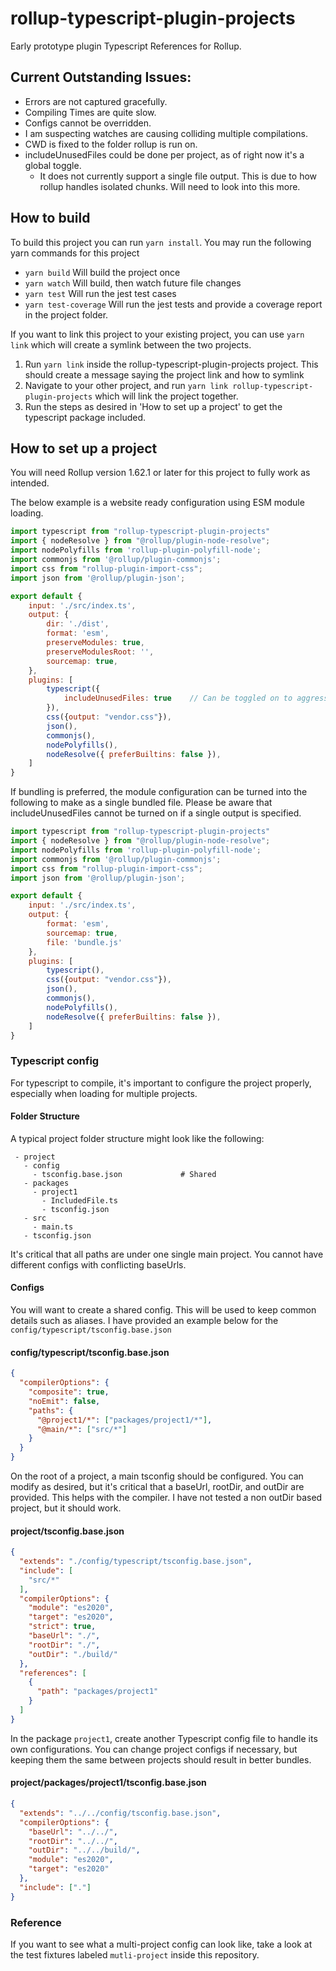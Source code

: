 # rollup-typescript-plugin-projects
Early prototype plugin Typescript References for Rollup.

## Current Outstanding Issues:
- Errors are not captured gracefully.
- Compiling Times are quite slow.
- Configs cannot be overridden.
- I am suspecting watches are causing colliding multiple compilations.
- CWD is fixed to the folder rollup is run on.
- includeUnusedFiles could be done per project, as of right now it's a global toggle.
  - It does not currently support a single file output. This is due to how rollup handles isolated chunks. Will need to look into this more.

## How to build
To build this project you can run `yarn install`. You may run the following yarn commands for this project
- `yarn build` Will build the project once
- `yarn watch` Will build, then watch future file changes
- `yarn test`  Will run the jest test cases
- `yarn test-coverage` Will run the jest tests and provide a coverage report in the project folder.

If you want to link this project to your existing project, you can use `yarn link` which will create a symlink
between the two projects. 
1. Run `yarn link` inside the rollup-typescript-plugin-projects project. This should create a message saying the project link and how to symlink
2. Navigate to your other project, and run `yarn link rollup-typescript-plugin-projects` which will link the project together.
3. Run the steps as desired in 'How to set up a project' to get the typescript package included.

## How to set up a project
You will need Rollup version 1.62.1 or later for this project to fully work as intended.

The below example is a website ready configuration using ESM module loading.
```javascript
import typescript from "rollup-typescript-plugin-projects"
import { nodeResolve } from "@rollup/plugin-node-resolve";
import nodePolyfills from 'rollup-plugin-polyfill-node';
import commonjs from '@rollup/plugin-commonjs';
import css from "rollup-plugin-import-css";
import json from '@rollup/plugin-json';

export default {
    input: './src/index.ts',
    output: {
        dir: './dist',
        format: 'esm',
        preserveModules: true,
        preserveModulesRoot: '',
        sourcemap: true,
    },
    plugins: [
        typescript({
            includeUnusedFiles: true    // Can be toggled on to aggressivly load all files in the project
        }),
        css({output: "vendor.css"}),
        json(),
        commonjs(),
        nodePolyfills(),
        nodeResolve({ preferBuiltins: false }),
    ]
}
```

If bundling is preferred, the module configuration can be turned into the following to make as a single bundled file.
Please be aware that includeUnusedFiles cannot be turned on if a single output is specified.
```javascript
import typescript from "rollup-typescript-plugin-projects"
import { nodeResolve } from "@rollup/plugin-node-resolve";
import nodePolyfills from 'rollup-plugin-polyfill-node';
import commonjs from '@rollup/plugin-commonjs';
import css from "rollup-plugin-import-css";
import json from '@rollup/plugin-json';

export default {
    input: './src/index.ts',
    output: {
        format: 'esm',
        sourcemap: true,
        file: 'bundle.js'
    },
    plugins: [
        typescript(),
        css({output: "vendor.css"}),
        json(),
        commonjs(),
        nodePolyfills(),
        nodeResolve({ preferBuiltins: false }),
    ]
}
```

### Typescript config
For typescript to compile, it's important to configure the project properly, especially when loading for multiple projects.

#### Folder Structure
A typical project folder structure might look like the following:
```
 - project
   - config
     - tsconfig.base.json             # Shared
   - packages
     - project1
       - IncludedFile.ts
       - tsconfig.json
   - src
     - main.ts
   - tsconfig.json
```
It's critical that all paths are under one single main project. You cannot have different configs with conflicting
baseUrls.

#### Configs

You will want to create a shared config. This will be used to keep common details such as aliases. I have provided
an example below for the `config/typescript/tsconfig.base.json`
#### config/typescript/tsconfig.base.json
```json
{
  "compilerOptions": {
    "composite": true,
    "noEmit": false,
    "paths": {
      "@project1/*": ["packages/project1/*"],
      "@main/*": ["src/*"]
    }
  }
}

```

On the root of a project, a main tsconfig should be configured. You can modify as desired, but it's critical that
a baseUrl, rootDir, and outDir are provided. This helps with the compiler. I have not tested a non outDir based project,
but it should work.

#### project/tsconfig.base.json
```json
{
  "extends": "./config/typescript/tsconfig.base.json",
  "include": [
    "src/*"
  ],
  "compilerOptions": {
    "module": "es2020",
    "target": "es2020",
    "strict": true,
    "baseUrl": "./",
    "rootDir": "./",
    "outDir": "./build/"
  },
  "references": [
    {
      "path": "packages/project1"
    }
  ]
}
```

In the package `project1`, create another Typescript config file to handle its own configurations. 
You can change project configs if necessary, but keeping them the same between projects should result in better
bundles.

#### project/packages/project1/tsconfig.base.json
```json
{
  "extends": "../../config/tsconfig.base.json",
  "compilerOptions": {
    "baseUrl": "../../",
    "rootDir": "../../",
    "outDir": "../../build/",
    "module": "es2020",
    "target": "es2020"
  },
  "include": ["."]
}
```

### Reference
If you want to see what a multi-project config can look like, take a look at the test fixtures labeled `mutli-project` inside this repository.